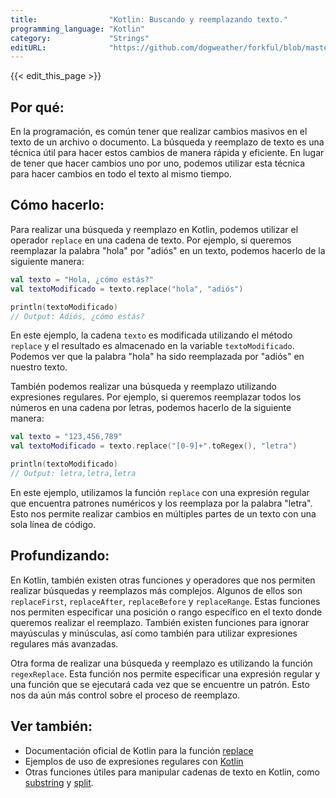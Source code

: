 ```yaml
---
title:                "Kotlin: Buscando y reemplazando texto."
programming_language: "Kotlin"
category:             "Strings"
editURL:              "https://github.com/dogweather/forkful/blob/master/content/es/kotlin/searching-and-replacing-text.md"
---
```


{{< edit_this_page >}}

## Por qué: 
En la programación, es común tener que realizar cambios masivos en el texto de un archivo o documento. La búsqueda y reemplazo de texto es una técnica útil para hacer estos cambios de manera rápida y eficiente. En lugar de tener que hacer cambios uno por uno, podemos utilizar esta técnica para hacer cambios en todo el texto al mismo tiempo.

## Cómo hacerlo:
Para realizar una búsqueda y reemplazo en Kotlin, podemos utilizar el operador `replace` en una cadena de texto. Por ejemplo, si queremos reemplazar la palabra "hola" por "adiós" en un texto, podemos hacerlo de la siguiente manera:

```Kotlin
val texto = "Hola, ¿cómo estás?"
val textoModificado = texto.replace("hola", "adiós")

println(textoModificado)
// Output: Adiós, ¿cómo estás?
```

En este ejemplo, la cadena `texto` es modificada utilizando el método `replace` y el resultado es almacenado en la variable `textoModificado`. Podemos ver que la palabra "hola" ha sido reemplazada por "adiós" en nuestro texto. 

También podemos realizar una búsqueda y reemplazo utilizando expresiones regulares. Por ejemplo, si queremos reemplazar todos los números en una cadena por letras, podemos hacerlo de la siguiente manera:

```Kotlin
val texto = "123,456,789"
val textoModificado = texto.replace("[0-9]+".toRegex(), "letra")

println(textoModificado)
// Output: letra,letra,letra
```

En este ejemplo, utilizamos la función `replace` con una expresión regular que encuentra patrones numéricos y los reemplaza por la palabra "letra". Esto nos permite realizar cambios en múltiples partes de un texto con una sola línea de código.

## Profundizando:
En Kotlin, también existen otras funciones y operadores que nos permiten realizar búsquedas y reemplazos más complejos. Algunos de ellos son `replaceFirst`, `replaceAfter`, `replaceBefore` y `replaceRange`. Estas funciones nos permiten especificar una posición o rango específico en el texto donde queremos realizar el reemplazo. También existen funciones para ignorar mayúsculas y minúsculas, así como también para utilizar expresiones regulares más avanzadas.

Otra forma de realizar una búsqueda y reemplazo es utilizando la función `regexReplace`. Esta función nos permite especificar una expresión regular y una función que se ejecutará cada vez que se encuentre un patrón. Esto nos da aún más control sobre el proceso de reemplazo.

## Ver también:
- Documentación oficial de Kotlin para la función [replace](https://kotlinlang.org/api/latest/jvm/stdlib/kotlin.text/replace.html)
- Ejemplos de uso de expresiones regulares con [Kotlin](https://www.techiedelight.com/check-string-contains-number-using-regex-kotlin/)
- Otras funciones útiles para manipular cadenas de texto en Kotlin, como [substring](https://kotlinlang.org/api/latest/jvm/stdlib/kotlin.text/substring.html) y [split](https://kotlinlang.org/api/latest/jvm/stdlib/kotlin.text/split.html).